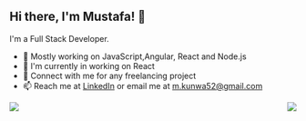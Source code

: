 ## Hi there, I'm Mustafa! 👋

I'm a Full Stack Developer.

- 🔭 Mostly working on JavaScript,Angular, React and Node.js
- 🌱 I'm currently in working on React
- 👯 Connect with me for any freelancing project
- 📫 Reach me at [LinkedIn](https://www.linkedin.com/in/mustafa-kunwa-63497212b/) or email me at [m.kunwa52@gmail.com](m.kunwa52@gmail.com)

<img align="left" src="https://github-readme-stats.vercel.app/api?username=mustafakunwa&show_icons=true&title_color=fff&icon_color=79ff97&text_color=9f9f9f&bg_color=151515"/>
<img align="right" src="https://github-readme-stats.vercel.app/api/top-langs/?username=mustafakunwa&theme=light&hide_langs_below=1" />
